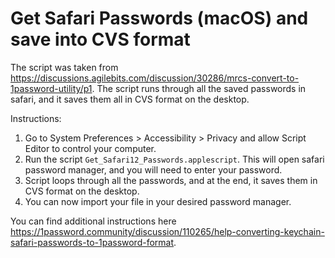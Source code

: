 # Get Safari Passwords (macOS) and save into CVS format
The script was taken from https://discussions.agilebits.com/discussion/30286/mrcs-convert-to-1password-utility/p1. The script runs through all the saved passwords in safari, and it saves them all in CVS format on the desktop.

Instructions:
1. Go to System Preferences > Accessibility > Privacy and allow Script Editor to control your computer. 
2. Run the script `Get_Safari12_Passwords.applescript`. This will open safari password manager, and you will need to enter your password. 
3. Script loops through all the passwords, and at the end, it saves them in CVS format on the desktop.
4. You can now import your file in your desired password manager.

You can find additional instructions here https://1password.community/discussion/110265/help-converting-keychain-safari-passwords-to-1password-format. 
